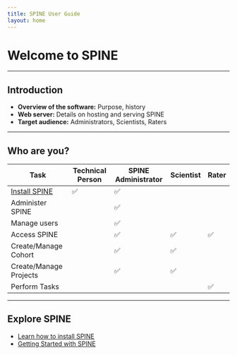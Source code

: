 ```yaml
---
title: SPINE User Guide
layout: home
---
```


# Welcome to SPINE

---

## Introduction

- **Overview of the software:** Purpose, history
- **Web server:** Details on hosting and serving SPINE
- **Target audience:** Administrators, Scientists, Raters

---

## Who are you?

| Task                        | Technical Person | SPINE Administrator | Scientist | Rater |
|-----------------------------|------------------|---------------------|-----------|-------|
| [Install SPINE](install-spine.md) | ✅              | ✅                  |           |       |
| Administer SPINE            |                  | ✅                  |           |       |
| Manage users                |                  | ✅                  |           |       |
| Access SPINE                |                  | ✅                  | ✅         | ✅     |
| Create/Manage Cohort        |                  | ✅                  | ✅         |       |
| Create/Manage Projects      |                  | ✅                  | ✅         |       |
| Perform Tasks               |                  |                     |           | ✅     |

---

## Explore SPINE

- [Learn how to install SPINE](install-spine.md)
- [Getting Started with SPINE](getting-started.md)

